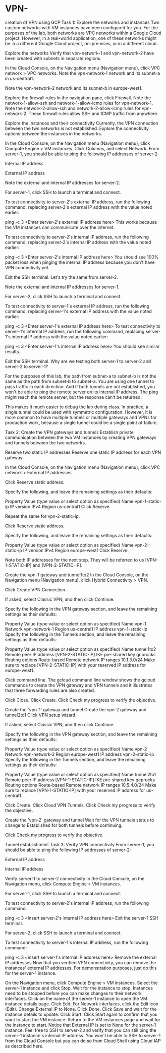 # VPN-
creation of VPN  using GCP 
Task 1: Explore the networks and instances
Two custom networks with VM instances have been configured for you. For the purposes of the lab, both networks are VPC networks within a Google Cloud project. However, in a real-world application, one of these networks might be in a different Google Cloud project, on-premises, or in a different cloud.

Explore the networks
Verify that vpn-network-1 and vpn-network-2 have been created with subnets in separate regions.

In the Cloud Console, on the Navigation menu (Navigation menu), click VPC network > VPC networks.
Note the vpn-network-1 network and its subnet-a in us-central1.

Note the vpn-network-2 network and its subnet-b in europe-west1.

Explore the firewall rules
In the navigation pane, click Firewall.
Note the network-1-allow-ssh and network-1-allow-icmp rules for vpn-network-1.
Note the network-2-allow-ssh and network-2-allow-icmp rules for vpn-network-2.
These firewall rules allow SSH and ICMP traffic from anywhere.

Explore the instances and their connectivity
Currently, the VPN connection between the two networks is not established. Explore the connectivity options between the instances in the networks.

In the Cloud Console, on the Navigation menu (Navigation menu), click Compute Engine > VM instances.
Click Columns, and select Network.
From server-1, you should be able to ping the following IP addresses of server-2:

Internal IP address

External IP address

Note the external and internal IP addresses for server-2.

For server-1, click SSH to launch a terminal and connect.

To test connectivity to server-2's external IP address, run the following command, replacing server-2's external IP address with the value noted earlier:

ping -c 3 <Enter server-2's external IP address here>
This works because the VM instances can communicate over the internet.

To test connectivity to server-2's internal IP address, run the following command, replacing server-2's internal IP address with the value noted earlier:

ping -c 3 <Enter server-2's internal IP address here>
You should see 100% packet loss when pinging the internal IP address because you don't have VPN connectivity yet.

Exit the SSH terminal.
Let's try the same from server-2.

Note the external and internal IP addresses for server-1.

For server-2, click SSH to launch a terminal and connect.

To test connectivity to server-1's external IP address, run the following command, replacing server-1's external IP address with the value noted earlier:

ping -c 3 <Enter server-1's external IP address here>
To test connectivity to server-1's internal IP address, run the following command, replacing server-1's internal IP address with the value noted earlier:

ping -c 3 <Enter server-1's internal IP address here>
You should see similar results.

Exit the SSH terminal.
Why are we testing both server-1 to server-2 and server-2 to server-1?

For the purposes of this lab, the path from subnet-a to subnet-b is not the same as the path from subnet-b to subnet-a. You are using one tunnel to pass traffic in each direction. And if both tunnels are not established, you won't be able to ping the remote server on its internal IP address. The ping might reach the remote server, but the response can't be returned.

This makes it much easier to debug the lab during class. In practice, a single tunnel could be used with symmetric configuration. However, it is more common to have multiple tunnels or multiple gateways and VPNs for production work, because a single tunnel could be a single point of failure.

Task 2: Create the VPN gateways and tunnels
Establish private communication between the two VM instances by creating VPN gateways and tunnels between the two networks.

Reserve two static IP addresses
Reserve one static IP address for each VPN gateway.

In the Cloud Console, on the Navigation menu (Navigation menu), click VPC network > External IP addresses.

Click Reserve static address.

Specify the following, and leave the remaining settings as their defaults:

Property	Value (type value or select option as specified)
Name	vpn-1-static-ip
IP version	IPv4
Region	us-central1
Click Reserve.

Repeat the same for vpn-2-static-ip.

Click Reserve static address.

Specify the following, and leave the remaining settings as their defaults:

Property	Value (type value or select option as specified)
Name	vpn-2-static-ip
IP version	IPv4
Region	europe-west1
Click Reserve.

Note both IP addresses for the next step. They will be referred to us [VPN-1-STATIC-IP] and [VPN-2-STATIC-IP].

Create the vpn-1 gateway and tunnel1to2
In the Cloud Console, on the Navigation menu (Navigation menu), click Hybrid Connectivity > VPN.

Click Create VPN Connection.

If asked, select Classic VPN, and then click Continue.

Specify the following in the VPN gateway section, and leave the remaining settings as their defaults:

Property	Value (type value or select option as specified)
Name	vpn-1
Network	vpn-network-1
Region	us-central1
IP address	vpn-1-static-ip
Specify the following in the Tunnels section, and leave the remaining settings as their defaults:

Property	Value (type value or select option as specified)
Name	tunnel1to2
Remote peer IP address	[VPN-2-STATIC-IP]
IKE pre-shared key	gcprocks
Routing options	Route-based
Remote network IP ranges	10.1.3.0/24
Make sure to replace [VPN-2-STATIC-IP] with your reserved IP address for europe-west1.

Click command line.
The gcloud command line window shows the gcloud commands to create the VPN gateway and VPN tunnels and it illustrates that three forwarding rules are also created.

Click Close.
Click Create.
Click Check my progress to verify the objective.

Create the 'vpn-1' gateway and tunnel
Create the vpn-2 gateway and tunnel2to1
Click VPN setup wizard.

If asked, select Classic VPN, and then click Continue.

Specify the following in the VPN gateway section, and leave the remaining settings as their defaults:

Property	Value (type value or select option as specified)
Name	vpn-2
Network	vpn-network-2
Region	europe-west1
IP address	vpn-2-static-ip
Specify the following in the Tunnels section, and leave the remaining settings as their defaults:

Property	Value (type value or select option as specified)
Name	tunnel2to1
Remote peer IP address	[VPN-1-STATIC-IP]
IKE pre-shared key	gcprocks
Routing options	Route-based
Remote network IP ranges	10.5.4.0/24
Make sure to replace [VPN-1-STATIC-IP] with your reserved IP address for us-central1.

Click Create.
Click Cloud VPN Tunnels.
Click Check my progress to verify the objective.

Create the 'vpn-2' gateway and tunnel
Wait for the VPN tunnels status to change to Established for both tunnels before continuing.

Click Check my progress to verify the objective.

Tunnel establishment
Task 3: Verify VPN connectivity
From server-1, you should be able to ping the following IP addresses of server-2:

External IP address

Internal IP address

Verify server-1 to server-2 connectivity
In the Cloud Console, on the Navigation menu, click Compute Engine > VM instances.

For server-1, click SSH to launch a terminal and connect.

To test connectivity to server-2's internal IP address, run the following command:

ping -c 3 <insert server-2's internal IP address here>
Exit the server-1 SSH terminal.

For server-2, click SSH to launch a terminal and connect.

To test connectivity to server-1's internal IP address, run the following command:

ping -c 3 <insert server-1's internal IP address here>
Remove the external IP addresses
Now that you verified VPN connectivity, you can remove the instances' external IP addresses. For demonstration purposes, just do this for the server-1 instance.

On the Navigation menu, click Compute Engine > VM instances.
Select the server-1 instance and click Stop. Wait for the instance to stop.
Instances need to be stopped before you can make changes to their network interfaces.
Click on the name of the server-1 instance to open the VM instance details page.
Click Edit.
For Network interfaces, click the Edit icon (Edit).
Change External IP to None.
Click Done.
Click Save and wait for the instance details to update.
Click Start.
Click Start again to confirm that you want to start the VM instance.
Return to the VM instances page and wait for the instance to start.
Notice that External IP is set to None for the server-1 instance.
Feel free to SSH to server-2 and verify that you can still ping the server-1 instance's internal IP address. You won't be able to SSH to server-1 from the Cloud Console but you can do so from Cloud Shell using Cloud IAP as described here.
